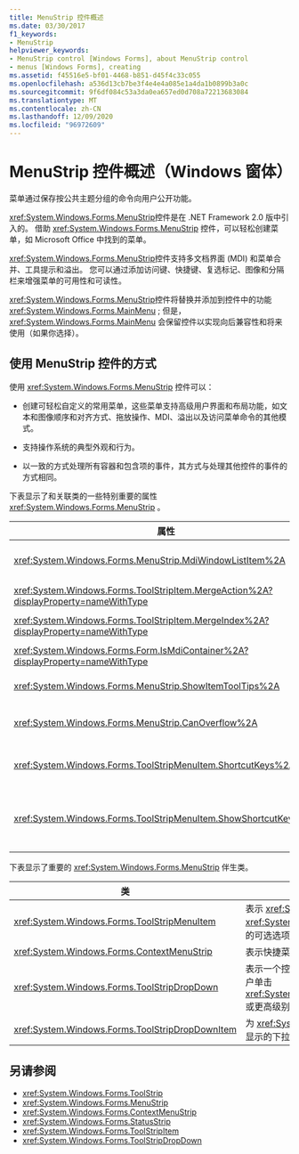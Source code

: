 ```yaml
---
title: MenuStrip 控件概述
ms.date: 03/30/2017
f1_keywords:
- MenuStrip
helpviewer_keywords:
- MenuStrip control [Windows Forms], about MenuStrip control
- menus [Windows Forms], creating
ms.assetid: f45516e5-bf01-4468-b851-d45f4c33c055
ms.openlocfilehash: a536d13cb7be3f4e4e4a085e1a4da1b0899b3a0c
ms.sourcegitcommit: 9f6df084c53a3da0ea657ed0d708a72213683084
ms.translationtype: MT
ms.contentlocale: zh-CN
ms.lasthandoff: 12/09/2020
ms.locfileid: "96972609"
---
```

# <a name="menustrip-control-overview-windows-forms"></a>MenuStrip 控件概述（Windows 窗体）
菜单通过保存按公共主题分组的命令向用户公开功能。  
  
 <xref:System.Windows.Forms.MenuStrip>控件是在 .NET Framework 2.0 版中引入的。 借助 <xref:System.Windows.Forms.MenuStrip> 控件，可以轻松创建菜单，如 Microsoft Office 中找到的菜单。  
  
 <xref:System.Windows.Forms.MenuStrip>控件支持多文档界面 (MDI) 和菜单合并、工具提示和溢出。 您可以通过添加访问键、快捷键、复选标记、图像和分隔栏来增强菜单的可用性和可读性。  
  
 <xref:System.Windows.Forms.MenuStrip>控件将替换并添加到控件中的功能 <xref:System.Windows.Forms.MainMenu> ; 但是， <xref:System.Windows.Forms.MainMenu> 会保留控件以实现向后兼容性和将来使用（如果你选择）。  
  
## <a name="ways-to-use-the-menustrip-control"></a>使用 MenuStrip 控件的方式  
 使用 <xref:System.Windows.Forms.MenuStrip> 控件可以：  
  
- 创建可轻松自定义的常用菜单，这些菜单支持高级用户界面和布局功能，如文本和图像顺序和对齐方式、拖放操作、MDI、溢出以及访问菜单命令的其他模式。  
  
- 支持操作系统的典型外观和行为。  
  
- 以一致的方式处理所有容器和包含项的事件，其方式与处理其他控件的事件的方式相同。  
  
 下表显示了和关联类的一些特别重要的属性 <xref:System.Windows.Forms.MenuStrip> 。  
  
|属性|描述|  
|--------------|-----------------|  
|<xref:System.Windows.Forms.MenuStrip.MdiWindowListItem%2A>|获取或设置 <xref:System.Windows.Forms.ToolStripMenuItem> 用于显示 MDI 子窗体列表的。|  
|<xref:System.Windows.Forms.ToolStripItem.MergeAction%2A?displayProperty=nameWithType>|获取或设置如何在 MDI 应用程序中将子菜单与父菜单合并。|  
|<xref:System.Windows.Forms.ToolStripItem.MergeIndex%2A?displayProperty=nameWithType>|获取或设置在 MDI 应用程序中的菜单内的合并项的位置。|  
|<xref:System.Windows.Forms.Form.IsMdiContainer%2A?displayProperty=nameWithType>|获取或设置一个值，该值指示窗体是否为 MDI 子窗体的容器。|  
|<xref:System.Windows.Forms.MenuStrip.ShowItemToolTips%2A>|获取或设置一个值，该值指示是否显示的工具提示 <xref:System.Windows.Forms.MenuStrip> 。|  
|<xref:System.Windows.Forms.MenuStrip.CanOverflow%2A>|获取或设置一个值，该值指示 <xref:System.Windows.Forms.MenuStrip> 是否支持溢出功能。|  
|<xref:System.Windows.Forms.ToolStripMenuItem.ShortcutKeys%2A>|获取或设置与 <xref:System.Windows.Forms.ToolStripMenuItem> 关联的快捷键。|  
|<xref:System.Windows.Forms.ToolStripMenuItem.ShowShortcutKeys%2A>|获取或设置一个值，该值指示与 <xref:System.Windows.Forms.ToolStripMenuItem> 关联的快捷键是否显示在 <xref:System.Windows.Forms.ToolStripMenuItem> 旁边。|  
  
 下表显示了重要的 <xref:System.Windows.Forms.MenuStrip> 伴生类。  
  
|类|描述|  
|-----------|-----------------|  
|<xref:System.Windows.Forms.ToolStripMenuItem>|表示 <xref:System.Windows.Forms.MenuStrip> 或 <xref:System.Windows.Forms.ContextMenuStrip> 上显示的可选选项。|  
|<xref:System.Windows.Forms.ContextMenuStrip>|表示快捷菜单。|  
|<xref:System.Windows.Forms.ToolStripDropDown>|表示一个控件，该控件允许用户从列表中选择单个项（当用户单击 <xref:System.Windows.Forms.ToolStripDropDownButton> 或更高级别菜单项时显示）。|  
|<xref:System.Windows.Forms.ToolStripDropDownItem>|为 <xref:System.Windows.Forms.ToolStripItem> 在单击时显示的下拉项的控件提供基本功能。|  
  
## <a name="see-also"></a>另请参阅

- <xref:System.Windows.Forms.ToolStrip>
- <xref:System.Windows.Forms.MenuStrip>
- <xref:System.Windows.Forms.ContextMenuStrip>
- <xref:System.Windows.Forms.StatusStrip>
- <xref:System.Windows.Forms.ToolStripItem>
- <xref:System.Windows.Forms.ToolStripDropDown>
